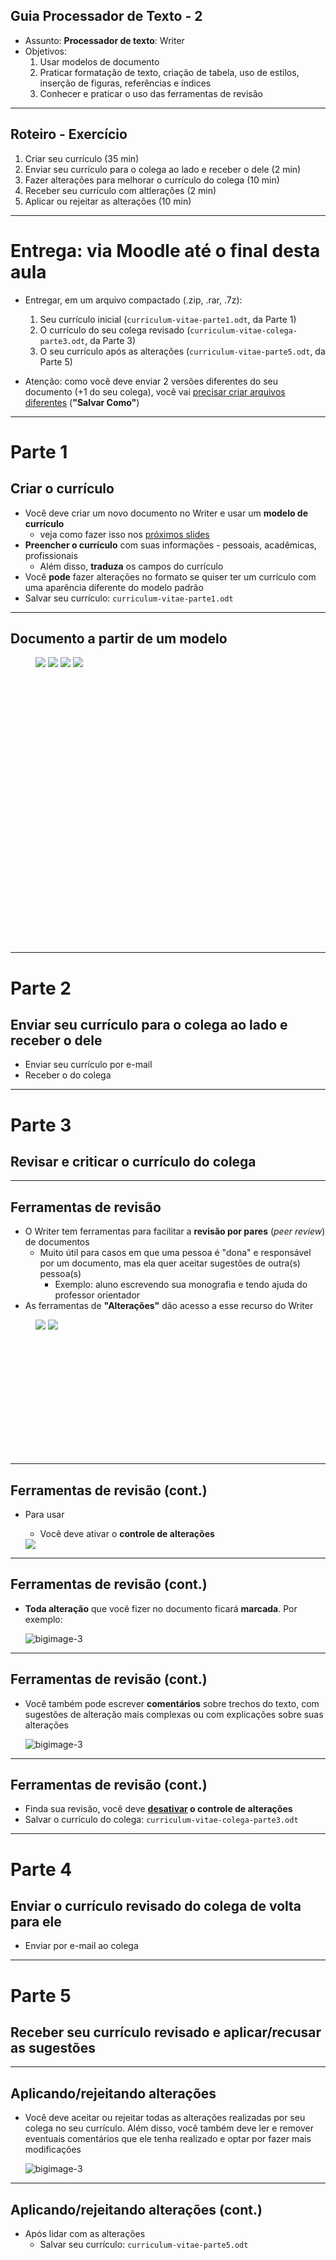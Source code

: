 ## Guia Processador de Texto - 2

- Assunto: **Processador de texto**: Writer
- Objetivos:
  1. Usar modelos de documento
  1. Praticar formatação de texto, criação de tabela, uso de estilos, inserção
     de figuras, referências e índices
  1. Conhecer e praticar o uso das ferramentas de revisão

---
## Roteiro - Exercício

1. Criar seu currículo (35 min)
1. Enviar seu currículo para o colega ao lado e receber o dele (2 min)
1. Fazer alterações para melhorar o currículo do colega (10 min)
1. Receber seu currículo com altlerações (2 min)
1. Aplicar ou rejeitar as alterações (10 min)

<!-- link para baixar templates: http://templates.libreoffice.org/template-center -->
---
# Entrega: via Moodle até o final **desta aula**

- Entregar, em um arquivo compactado (.zip, .rar, .7z):
  1. Seu currículo inicial (`curriculum-vitae-parte1.odt`, da Parte 1)
  1. O currículo do seu colega revisado (`curriculum-vitae-colega-parte3.odt`, da Parte 3)
  1. O seu currículo após as alterações (`curriculum-vitae-parte5.odt`, da Parte 5)

- Atenção: como você deve enviar 2 versões diferentes do seu documento (+1 do
  seu colega), você vai <u>precisar criar arquivos diferentes</u>
  (**"Salvar Como"**)

---
# Parte 1
## **Criar** o currículo

- Você deve criar um novo documento no Writer e usar um **modelo de currículo**
  - veja como fazer isso nos <u>próximos slides</u>
- **Preencher o currículo** com suas informações - pessoais, acadêmicas,
  profissionais
  - Além disso, **traduza** os campos do currículo
- Você **pode** fazer alterações no formato se quiser ter um currículo com uma
  aparência diferente do modelo padrão
- Salvar seu currículo: `curriculum-vitae-parte1.odt`

---
##  Documento a partir de um modelo

<figure class="bulleted-image" style="width: 800px; height: 458px;">
  <img src="images/writer-modelos-1.png" class="bullet">
  <img src="images/writer-modelos-2.png" class="bullet">
  <img src="images/writer-modelos-3.png" class="bullet">
  <img src="images/writer-modelos-4.png" class="bullet">
</figure>

---
# Parte 2
## **Enviar seu currículo** para o colega ao lado e **receber** o dele

- Enviar seu currículo por e-mail
- Receber o do colega

---
# Parte 3
## **Revisar e criticar** o currículo do colega

---
## Ferramentas de revisão

- O Writer tem ferramentas para facilitar a **revisão por pares**
  (_peer review_) de documentos
  - Muito útil para casos em que uma pessoa é "dona" e responsável por um
    documento, mas ela quer aceitar sugestões de outra(s) pessoa(s)
    - Exemplo: aluno escrevendo sua monografia e tendo ajuda do professor
      orientador
- As ferramentas de **"Alterações"** dão acesso a esse recurso do Writer

<figure class="bulleted-image" style="width: 700px; height: 216px;">
  <img src="images/writer-controlar-alteracoes-2.png" class="bullet">
  <img src="images/writer-controlar-alteracoes-1.png" class="bullet">
</figure>

---
## Ferramentas de revisão (cont.)

- Para usar
  - Você deve ativar o **controle de alterações**

  <img src="images/writer-controlar-alteracoes-1.png" class="bullet">

---
## Ferramentas de revisão (cont.)

- **Toda alteração** que você fizer no documento ficará **marcada**. Por
  exemplo:

  ![bigimage-3](images/writer-alteracoes-controladas.png)

---
## Ferramentas de revisão (cont.)

- Você também pode escrever **comentários** sobre trechos do texto, com
  sugestões de alteração mais complexas ou com explicações sobre suas alterações

  ![bigimage-3](images/writer-alteracoes-comentarios.png)

---
## Ferramentas de revisão (cont.)

- Finda sua revisão, você deve **<u>desativar</u> o controle de alterações**
- Salvar o currículo do colega: `curriculum-vitae-colega-parte3.odt`

---
# Parte 4
## Enviar o currículo revisado do colega de volta para ele

- Enviar por e-mail ao colega

---
# Parte 5
## Receber seu currículo revisado e **aplicar/recusar as sugestões**

---
## Aplicando/rejeitando alterações

- Você deve aceitar ou rejeitar todas as alterações realizadas por seu colega
  no seu currículo. Além disso, você também deve ler e remover eventuais
  comentários que ele tenha realizado e optar por fazer mais modificações

  ![bigimage-3](images/writer-aceitando-rejeitando.png)

---
## Aplicando/rejeitando alterações (cont.)

- Após lidar com as alterações
  - Salvar seu currículo: `curriculum-vitae-parte5.odt`
